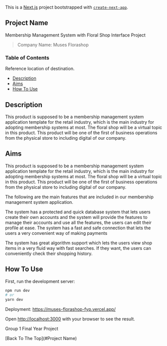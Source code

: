 This is a [Next.js](https://nextjs.org/) project bootstrapped with [`create-next-app`](https://github.com/vercel/next.js/tree/canary/packages/create-next-app).

## Project Name

Membership Management System with Floral Shop Interface Project

> Company Name: Muses Florashop

### Table of Contents

Reference location of destination.

- [Description](#Description)
- [Aims](#Aims)
- [How To Use](#how-to-use)

## Description

This product is supposed to be a membership management system application template for the retail industry, which is the main industry for adopting membership systems at most. The floral shop will be a virtual topic in this product. This product will be one of the first of business operations from the physical store to including digital of our company.

## Aims

This product is supposed to be a membership management system application template for the retail industry, which is the main industry for adopting membership systems at most. The floral shop will be a virtual topic in this product. This product will be one of the first of business operations from the physical store to including digital of our company.

The following are the main features that are included in our membership management system application.

The system has a protected and quick database system that lets users create their own accounts and the system will provide the features to manage their accounts and use all the features, the users can edit their profile at ease.
The system has a fast and safe connection that lets the users a very convenient way of making payments

The system has great algorithm support which lets the users view shop items in a very fluid way with fast searches. If they want, the users can conveniently check their shopping history.

## How To Use

First, run the development server:

```bash
npm run dev
# or
yarn dev
```

Deployment:
https://muses-florashop-fyp.vercel.app/


Open [http://localhost:3000](http://localhost:3000) with your browser to see the result.

Group 1 Final Year Project

[Back To The Top](#Project Name)
